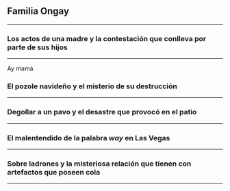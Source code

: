 ## Familia Ongay
---

### Los actos de una madre y la contestación que conlleva por parte de sus hijos 
---
Ay mamá

### El pozole navideño y el misterio de su destrucción
---

### Degollar a un pavo y el desastre que provocó en el patio
---

### El malentendido de la palabra _way_ en Las Vegas
---

### Sobre ladrones y la misteriosa relación que tienen con artefactos que poseen cola
---
